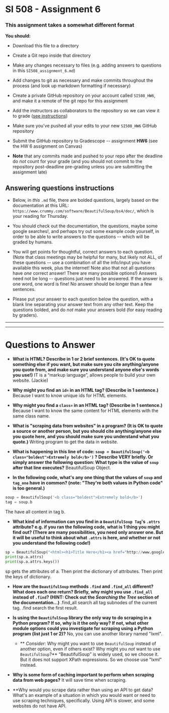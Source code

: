 # SI 508 - Assignment 6

### This assignment takes a somewhat different format

**You should:**

* Download this file to a directory
* Create a Git repo inside that directory
* Make any changes necessary to files (e.g. adding answers to questions in this `SI508_assignment_6.md`)
* Add changes to git as necessary and make commits throughout the process (and look up markdown formatting if necessary)
* Create a private GitHub repository on your account called `SI508_HW6`, and make it a remote of the git repo for this assignment
* Add the instructors as collaborators to the repository so we can view it to grade ([see instructions](linktba.com))
* Make sure you've pushed all your edits to your new `SI508_HW6` GitHub repository
* Submit the GitHub repository to Gradescope -- assignment **HW6** (see the HW 6 assignment on Canvas)

* **Note** that any commits made and pushed to your repo after the deadline do *not* count for your grade (and you should not commit to the repository post-deadline pre-grading unless you are submitting the assignment late)

## Answering questions instructions

- Below, in *this* `.md` file, there are bolded questions, largely based on the documentation at this URL: `https://www.crummy.com/software/BeautifulSoup/bs4/doc/`, which is your reading for Thursday.

* You should check out the documentation, the questions, maybe some google searches!, and perhaps try out some example code yourself, in order to be able to write answers to the questions -- which will be graded by humans.

- You will get points for thoughtful, correct answers to each question. (Note that class meetings may be helpful for many, but likely not ALL, of these questions -- use a combination of all the info/input you have available this week, plus the internet! Note also that not all questions have *one* correct answer! There are many possible options!) Answers need not be long -- questions just need to be answered. If the answer is one word, one word is fine! No answer should be longer than a few sentences.

- Please put your answer to each question below the question, with a blank line separating your answer text from any other text. Keep the questions bolded, and do *not* make your answers bold (for easy reading by graders).

---
---

# Questions to Answer


* **What is HTML? Describe in 1 or 2 brief sentences. (It's OK to quote something else if you want, but make sure you cite anything/anyone you quote from, and make sure you understand anyone else's words you use!)**
IT is a  “markup language”, allows people to build your own website. (Jackie)

* **Why might you find an `id=` in an HTML tag? (Describe in 1 sentence.)**
Because I want to know unique ids for HTML elements.


* **Why might you find a `class=` in an HTML tag? (Describe in 1 sentence.)**
Because I want to know the same content for HTML elements with the same class name.


* **What is "scraping data from websites" in a program? (It is OK to quote a source or another person, but you should cite anything/anyone else you quote here, and you should make sure you understand what you quote.)**
Writing program to get the data in website.



* **What is happening in this line of code: `soup = BeautifulSoup('<b class="boldest">Extremely bold</b>')` ? Describe VERY briefly. Or simply answer the following question: What type is the value of `soup` after that line executes?**
BeautifulSoup Object.



* **In the following code, what's any one thing that the values of `soup` and `tag_one` have in common? (note: "They're both values in Python code" is too general.)**

```py
soup = BeautifulSoup('<b class="boldest">Extremely bold</b>')
tag = soup.b
```
The have all content in tag b.


* **What kind of information can you find in a `BeautifulSoup Tag`'s `.attrs` attribute? e.g. if you ran the following code, what is 1 thing you might find out? (There are many possibilities, you need only answer one. But it will be useful to think about what `.attrs` is here, and whether or not you understand the following code!)**

```py
sp = BeautifulSoup("<html><h1>Title Here</h1><a href="http://www.google.com">Link to Google...</a></html>")
print(sp.a.attrs)
print(sp.a.attrs.keys())
```
sp gets the attributes of a.
Then print the dictionary of attributes.
Then print the keys of dictionary.

* **How are the `BeautifulSoup` methods `.find` and `.find_all` different? What does each one return? Briefly, why might you use `.find_all` instead of `.find`? (HINT: Check out the *Searching the Tree* section of the documentation...)**
.find_all search all tag subnodes of the current tag.
.find search the first result.



* **Is using the `BeautifulSoup` library the only way to do scraping in a Python program? If so, why is it the only way? If not, what other module options could you investigate for scraping using a Python program (list just 1 or 2)?**
No, you can use another library named "lxml".

	* ** *Consider:* Why might you want to use `BeautifulSoup` instead of another option, even if others exist? Why might you *not* want to use `BeautifulSoup`?**
“BeautifulSoup”  is widely used, so we choose it. But it does not support XPath expressions. So we choose use "lxml" instead.

* **Why is some form of caching important to perform when scraping data from web pages?**
It will save time when scraping.

* **Why would you scrape data rather than using an API to get data? What's an example of a situation in which you would want or need to use scraping techniques, specifically.
Using API is slower, and some websites do not have API.